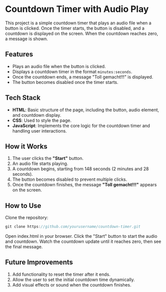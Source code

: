 # Countdown Timer with Audio Play

This project is a simple countdown timer that plays an audio file when a button is clicked. Once the timer starts, the button is disabled, and a countdown is displayed on the screen. When the countdown reaches zero, a message is shown.

## Features

- Plays an audio file when the button is clicked.
- Displays a countdown timer in the format `minutes:seconds`.
- Once the countdown ends, a message "Toll gemacht!!!" is displayed.
- The button becomes disabled once the timer starts.

## Tech Stack

- **HTML**: Basic structure of the page, including the button, audio element, and countdown display.
- **CSS**: Used to style the page.
- **JavaScript**: Implements the core logic for the countdown timer and handling user interactions.

## How it Works

1. The user clicks the **"Start"** button.
2. An audio file starts playing.
3. A countdown begins, starting from 148 seconds (2 minutes and 28 seconds).
4. The button becomes disabled to prevent multiple clicks.
5. Once the countdown finishes, the message **"Toll gemacht!!!"** appears on the screen.
   
## How to Use

Clone the repository:
```javascript
git clone https://github.com/yourusername/countdown-timer.git
```
Open index.html in your browser.
Click the "Start" button to start the audio and countdown.
Watch the countdown update until it reaches zero, then see the final message.

## Future Improvements

1. Add functionality to reset the timer after it ends.
2. Allow the user to set the initial countdown time dynamically.
3. Add visual effects or sound when the countdown finishes.
